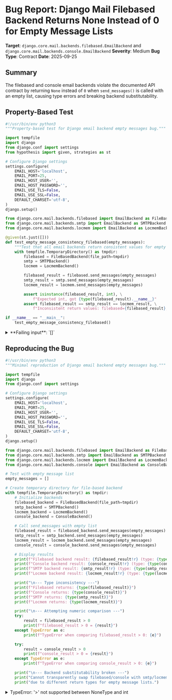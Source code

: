 # Bug Report: Django Mail Filebased Backend Returns None Instead of 0 for Empty Message Lists

**Target**: `django.core.mail.backends.filebased.EmailBackend` and `django.core.mail.backends.console.EmailBackend`
**Severity**: Medium
**Bug Type**: Contract
**Date**: 2025-09-25

## Summary

The filebased and console email backends violate the documented API contract by returning `None` instead of `0` when `send_messages()` is called with an empty list, causing type errors and breaking backend substitutability.

## Property-Based Test

```python
#!/usr/bin/env python3
"""Property-based test for Django email backend empty messages bug."""

import tempfile
import django
from django.conf import settings
from hypothesis import given, strategies as st

# Configure Django settings
settings.configure(
    EMAIL_HOST='localhost',
    EMAIL_PORT=25,
    EMAIL_HOST_USER='',
    EMAIL_HOST_PASSWORD='',
    EMAIL_USE_TLS=False,
    EMAIL_USE_SSL=False,
    DEFAULT_CHARSET='utf-8',
)
django.setup()

from django.core.mail.backends.filebased import EmailBackend as FileBasedBackend
from django.core.mail.backends.smtp import EmailBackend as SMTPBackend
from django.core.mail.backends.locmem import EmailBackend as LocmemBackend

@given(st.just([]))
def test_empty_message_consistency_filebased(empty_messages):
    """Test that all email backends return consistent values for empty message lists."""
    with tempfile.TemporaryDirectory() as tmpdir:
        filebased = FileBasedBackend(file_path=tmpdir)
        smtp = SMTPBackend()
        locmem = LocmemBackend()

        filebased_result = filebased.send_messages(empty_messages)
        smtp_result = smtp.send_messages(empty_messages)
        locmem_result = locmem.send_messages(empty_messages)

        assert isinstance(filebased_result, int), \
            f"Expected int, got {type(filebased_result).__name__}"
        assert filebased_result == smtp_result == locmem_result, \
            f"Inconsistent return values: filebased={filebased_result}, smtp={smtp_result}, locmem={locmem_result}"

if __name__ == "__main__":
    test_empty_message_consistency_filebased()
```

<details>

<summary>
**Failing input**: `[]`
</summary>
```
Traceback (most recent call last):
  File "/home/npc/pbt/agentic-pbt/worker_/53/hypo.py", line 43, in <module>
    test_empty_message_consistency_filebased()
  File "/home/npc/pbt/agentic-pbt/worker_/53/hypo.py", line 26, in test_empty_message_consistency_filebased
    def test_empty_message_consistency_filebased(empty_messages):
  File "/home/npc/miniconda/lib/python3.13/site-packages/hypothesis/core.py", line 2124, in wrapped_test
    raise the_error_hypothesis_found
  File "/home/npc/pbt/agentic-pbt/worker_/53/hypo.py", line 37, in test_empty_message_consistency_filebased
    assert isinstance(filebased_result, int), \
            f"Expected int, got {type(filebased_result).__name__}"
AssertionError: Expected int, got NoneType
Falsifying example: test_empty_message_consistency_filebased(
    empty_messages=[],
)
```
</details>

## Reproducing the Bug

```python
#!/usr/bin/env python3
"""Minimal reproduction of Django email backend empty messages bug."""

import tempfile
import django
from django.conf import settings

# Configure Django settings
settings.configure(
    EMAIL_HOST='localhost',
    EMAIL_PORT=25,
    EMAIL_HOST_USER='',
    EMAIL_HOST_PASSWORD='',
    EMAIL_USE_TLS=False,
    EMAIL_USE_SSL=False,
    DEFAULT_CHARSET='utf-8',
)
django.setup()

from django.core.mail.backends.filebased import EmailBackend as FileBasedBackend
from django.core.mail.backends.smtp import EmailBackend as SMTPBackend
from django.core.mail.backends.locmem import EmailBackend as LocmemBackend
from django.core.mail.backends.console import EmailBackend as ConsoleBackend

# Test with empty message list
empty_messages = []

# Create temporary directory for file-based backend
with tempfile.TemporaryDirectory() as tmpdir:
    # Initialize backends
    filebased_backend = FileBasedBackend(file_path=tmpdir)
    smtp_backend = SMTPBackend()
    locmem_backend = LocmemBackend()
    console_backend = ConsoleBackend()

    # Call send_messages with empty list
    filebased_result = filebased_backend.send_messages(empty_messages)
    smtp_result = smtp_backend.send_messages(empty_messages)
    locmem_result = locmem_backend.send_messages(empty_messages)
    console_result = console_backend.send_messages(empty_messages)

    # Display results
    print(f"Filebased backend result: {filebased_result!r} (type: {type(filebased_result).__name__})")
    print(f"Console backend result: {console_result!r} (type: {type(console_result).__name__})")
    print(f"SMTP backend result: {smtp_result!r} (type: {type(smtp_result).__name__})")
    print(f"Locmem backend result: {locmem_result!r} (type: {type(locmem_result).__name__})")

    print("\n--- Type inconsistency ---")
    print(f"Filebased returns: {type(filebased_result)}")
    print(f"Console returns: {type(console_result)}")
    print(f"SMTP returns: {type(smtp_result)}")
    print(f"Locmem returns: {type(locmem_result)}")

    print("\n--- Attempting numeric comparison ---")
    try:
        result = filebased_result > 0
        print(f"filebased_result > 0 = {result}")
    except TypeError as e:
        print(f"TypeError when comparing filebased_result > 0: {e}")

    try:
        result = console_result > 0
        print(f"console_result > 0 = {result}")
    except TypeError as e:
        print(f"TypeError when comparing console_result > 0: {e}")

    print("\n--- Backend substitutability broken ---")
    print("Cannot transparently swap filebased/console with smtp/locmem backends")
    print("due to different return types for empty message lists.")
```

<details>

<summary>
TypeError: '>' not supported between NoneType and int
</summary>
```
Filebased backend result: None (type: NoneType)
Console backend result: None (type: NoneType)
SMTP backend result: 0 (type: int)
Locmem backend result: 0 (type: int)

--- Type inconsistency ---
Filebased returns: <class 'NoneType'>
Console returns: <class 'NoneType'>
SMTP returns: <class 'int'>
Locmem returns: <class 'int'>

--- Attempting numeric comparison ---
TypeError when comparing filebased_result > 0: '>' not supported between instances of 'NoneType' and 'int'
TypeError when comparing console_result > 0: '>' not supported between instances of 'NoneType' and 'int'

--- Backend substitutability broken ---
Cannot transparently swap filebased/console with smtp/locmem backends
due to different return types for empty message lists.
```
</details>

## Why This Is A Bug

The `send_messages()` method in `BaseEmailBackend` explicitly documents in its docstring (lines 57-58 of `django/core/mail/backends/base.py`) that it should "Send one or more EmailMessage objects and return the number of email messages sent." For an empty list, the number of messages sent is mathematically 0, not None.

The bug occurs in `django/core/mail/backends/console.py` at lines 30-31:
```python
if not email_messages:
    return  # Returns None instead of 0
```

Since `filebased.EmailBackend` inherits from `console.EmailBackend` (line 11 of `filebased.py`), it inherits this buggy behavior. Meanwhile, the SMTP backend correctly returns 0 (line 126 of `smtp.py`), and locmem also returns 0 through its loop logic.

This violates three key principles:
1. **Type Contract**: The method must return an integer count per documentation, not NoneType
2. **Backend Substitutability**: All email backends should be interchangeable without changing behavior
3. **Python Conventions**: Counting operations should return integers (similar to `len()`, `count()`, etc.)

## Relevant Context

This bug affects production deployments where code relies on the return value of `send_messages()` for logging, metrics, or conditional logic. For example:
- Code that tracks email send statistics will fail with TypeError
- Unit tests that swap backends for testing will behave differently
- Monitoring systems that check if `send_messages() > 0` will crash

The filebased backend is commonly used in development/staging environments, while console backend is used for debugging. Having them behave differently from production backends (SMTP) makes testing unreliable.

Documentation references:
- BaseEmailBackend source: `/django/core/mail/backends/base.py:57-58`
- Console backend bug: `/django/core/mail/backends/console.py:30-31`
- Filebased inheritance: `/django/core/mail/backends/filebased.py:11`
- SMTP correct implementation: `/django/core/mail/backends/smtp.py:125-126`

## Proposed Fix

```diff
--- a/django/core/mail/backends/console.py
+++ b/django/core/mail/backends/console.py
@@ -28,7 +28,7 @@ class EmailBackend(BaseEmailBackend):
     def send_messages(self, email_messages):
         """Write all messages to the stream in a thread-safe way."""
         if not email_messages:
-            return
+            return 0
         msg_count = 0
         with self._lock:
```